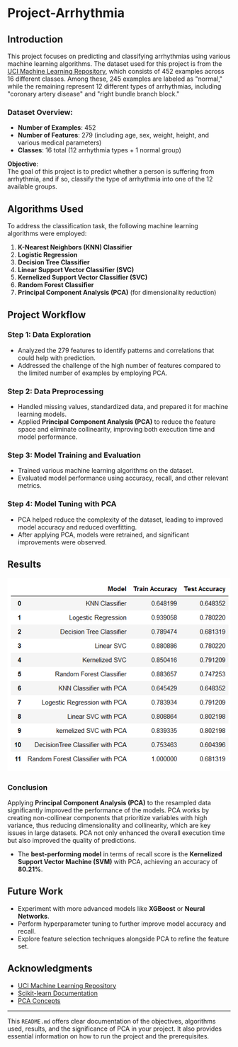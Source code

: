 # Project-Arrhythmia

## Introduction

This project focuses on predicting and classifying arrhythmias using various machine learning algorithms. The dataset used for this project is from the [UCI Machine Learning Repository](https://archive.ics.uci.edu/ml/datasets/Arrhythmia), which consists of 452 examples across 16 different classes. Among these, 245 examples are labeled as "normal," while the remaining represent 12 different types of arrhythmias, including "coronary artery disease" and "right bundle branch block."

### Dataset Overview:
- **Number of Examples**: 452
- **Number of Features**: 279 (including age, sex, weight, height, and various medical parameters)
- **Classes**: 16 total (12 arrhythmia types + 1 normal group)

**Objective**:  
The goal of this project is to predict whether a person is suffering from arrhythmia, and if so, classify the type of arrhythmia into one of the 12 available groups.

## Algorithms Used

To address the classification task, the following machine learning algorithms were employed:

1. **K-Nearest Neighbors (KNN) Classifier**
2. **Logistic Regression**
3. **Decision Tree Classifier**
4. **Linear Support Vector Classifier (SVC)**
5. **Kernelized Support Vector Classifier (SVC)**
6. **Random Forest Classifier**
7. **Principal Component Analysis (PCA)** (for dimensionality reduction)

## Project Workflow

### Step 1: Data Exploration
- Analyzed the 279 features to identify patterns and correlations that could help with prediction.
- Addressed the challenge of the high number of features compared to the limited number of examples by employing PCA.

### Step 2: Data Preprocessing
- Handled missing values, standardized data, and prepared it for machine learning models.
- Applied **Principal Component Analysis (PCA)** to reduce the feature space and eliminate collinearity, improving both execution time and model performance.

### Step 3: Model Training and Evaluation
- Trained various machine learning algorithms on the dataset.
- Evaluated model performance using accuracy, recall, and other relevant metrics.

### Step 4: Model Tuning with PCA
- PCA helped reduce the complexity of the dataset, leading to improved model accuracy and reduced overfitting.
- After applying PCA, models were retrained, and significant improvements were observed.

## Results

![Results](https://raw.githubusercontent.com/shsarv/Project-Arrhythmia/master/Image/result.png)

### Conclusion

Applying **Principal Component Analysis (PCA)** to the resampled data significantly improved the performance of the models. PCA works by creating non-collinear components that prioritize variables with high variance, thus reducing dimensionality and collinearity, which are key issues in large datasets. PCA not only enhanced the overall execution time but also improved the quality of predictions.

- The **best-performing model** in terms of recall score is the **Kernelized Support Vector Machine (SVM)** with PCA, achieving an accuracy of **80.21%**.

## Future Work

- Experiment with more advanced models like **XGBoost** or **Neural Networks**.
- Perform hyperparameter tuning to further improve model accuracy and recall.
- Explore feature selection techniques alongside PCA to refine the feature set.


## Acknowledgments

- [UCI Machine Learning Repository](https://archive.ics.uci.edu/ml/datasets/Arrhythmia)
- [Scikit-learn Documentation](https://scikit-learn.org/stable/)
- [PCA Concepts](https://towardsdatascience.com/pca-using-python-scikit-learn-e653f8989e60)

---

This `README.md` offers clear documentation of the objectives, algorithms used, results, and the significance of PCA in your project. It also provides essential information on how to run the project and the prerequisites.
